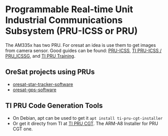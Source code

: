 # Programmable Real-time Unit Industrial Communications Subsystem (PRU-ICSS or PRU)
The AM335x has two PRU. For oresat an idea is use them to get images from camera sensor. Good guides can be found: [PRU-ICSS], [TI PRU-ICSS / PRU_ICSSG], and [TI PRU Training].

## OreSat projects using PRUs
 - [oresat-star-tracker-software](https://github.com/oresat/oresat-star-tracker-software)
 - [oresat-gps-software](https://github.com/oresat/oresat-gps-software)

## TI PRU Code Generation Tools
- On Debian, apt can be used to get it `apt install ti-pru-cgt-installer`
- Or get it directy from TI at [TI PRU CGT]. The ARM-A8 Installer for PRU CGT one.

[PRU-ICSS]:https://processors.wiki.ti.com/index.php/PRU-ICSS
[TI PRU-ICSS / PRU_ICSSG]:http://software-dl.ti.com/processor-sdk-linux/esd/docs/latest/linux/Foundational_Components_PRU-ICSS_PRU_ICSSG.html
[TI PRU Training]:https://processors.wiki.ti.com/index.php/PRU_Training:_Hands-on_Labs
[TI PRU CGT]:https://www.ti.com/tool/download/PRU-CGT-2-1

